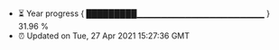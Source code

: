 - ⏳ Year progress { █████████▁▁▁▁▁▁▁▁▁▁▁▁▁▁▁▁▁▁▁▁▁ } 31.96 %
- ⏰ Updated on Tue, 27 Apr 2021 15:27:36 GMT

